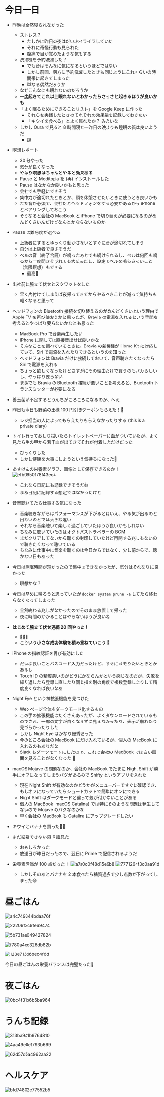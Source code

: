 # 今日一日
- 昨晩は全然寝られなかった
    - ストレス？
        - たしかに昨日の夜はだいぶイライラしていた
        - それに奇怪行動も見られた
        - 腹痛で目が覚めたような気もする
    - 洗濯機を予約洗濯した？
        - でも音はそんなに気になるというほどではない
        - しかし前回、朝方に予約洗濯したときも同じようにこれくらいの時間帯に起きてしまった
        - 単なる偶然だろうか
    - なぜこんなにも眠れないのだろうか
    - **一度起きてこれ以上眠れないとわかったらさっさと起きるほうが良いかも**
    - 「よく眠るためにできることリスト」を Google Keep に作った
        - それらを実践したときのそれぞれの効果量を記録しておきたい
        - 「キウイを食べる」とよく眠れたか？ みたいな
    - しかし Oura で見ると 8 時間寝た一昨日の晩よりも睡眠の質は良いようだ
        - 謎

- 瞑想レポート
    - 30 分やった
    - 気分が良くなった
    - **やはり瞑想はちゃんとやると効果ある**
    - Pause と Meditopia を (再) インストールした
    - Pause はなかなか良いかもと思った
    - 会社でも手軽にできそう
    - 集中力が途切れたときとか、頭を休憩させたいときに使うとき良いかも
    - ただ音が必須で、会社だとヘッドフォンをする必要があるから iPhone とペアリングしておこう
    - そうなると会社の MacBook と iPhone で切り替えが必要になるのがめんどくさいんだけどなんとかならないものか

- Pause は難易度が選べる
    - 上級者にするとゆっくり動かさないとすぐに音が途切れてしまう
    - 自分は上級者で良さそうだ
    - ベルの音（終了合図）が鳴ったあとでも続けられるし、ベルは何回も鳴るから一度聞きそびれても大丈夫だし、設定でベルを鳴らさないこと（無限瞑想）もできる
        - 最高🔔

- 出社前に腕立て伏せとスクワットをした
    - 早く片付けてしまえば夜帰ってきてからやるべきことが減って気持ちも軽くなると思って

- ヘッドフォンの Bluetooth 接続を切り替えるのがめんどくさいという理由で Apple TV を再び使おうかと思ったが、Bravia の電源を入れるという手間を考えるとやっぱり要らないかなとも思った
    - MacBook Pro で音楽再生したい
    - iPhone に関しては直接音出せば良いかな
    - そんなことを調べているときに、Bravia の新機種が Home Kit に対応していて、Siri で電源を入れたりできるというのを知った
    - ヘッドフォンは Bravia だけに接続しておいて、音声聴きたくなったら Siri で電源を入れる
    - ちょっと欲しくなったけどさすがにその理由だけで買うのもバカらしいし、やっぱり要らない
    - まあでも Bravia の Bluetooth 接続が悪いことを考えると、Bluetooth トランスミッターが必要になる

- 善玉菌が不足するとうんちがころころになるのか、へえ

- 昨日も今日も野菜の王様 100 円引きクーポンもらえた！🙏
    - レジ担当の人によってもらえたりもらえなかったりする
 (this is a private diary) 

- トイレ行っておしり拭いたらトイレットペーパーに血がついていたが、よく見たら手の甲から若干血が出てきてそれが付着しただけだった
    - びっくりした
    - しかし健康を大事にしようという気持ちになった🙏

- あすけんの栄養素グラフ、画像として保存できるのか！
![efb0650178f43ec4](/images/2019/11/efb0650178f43ec4.jpg)
    - これなら日記にも記録できそうだ👍
    - まあ日記に記録する想定ではなかったけど

- 音楽聴いてたら仕事する気になった
    - 音楽聴きながらはパフォーマンスが下がるとはいえ、やる気が出るのと出ないのとでは大きな違い
    - それなら音楽聴いて楽しく過ごしていたほうが良いかもしれない
    - ちなみに聴いていたのはオクトパストラベラーの BGM
    - まだクリアしてないから聴くの封印していたけど再開する兆しもないので聴きたくなって聴いている
    - ちなみに仕事中に音楽を聴くのは今日からではなく、少し前からで、聴かない日もあった

- 今日は睡眠時間が短かったので集中はできなかったが、気分はそれなりに良かった
    - 瞑想かな？

- 今日は早めに帰ろうと思っていたが `docker system prune -a` してたら終わらなくなってしまった
    - 全然終わる兆しがなかったのでそのまま放置して帰った
    - 夜に時間のかかることはやらないほうが良いね

- **はじめて腕立て伏せ連続 20 回やった！**
    - 🎉🎉🎉
    - **こういう小さな成功体験を積み重ねていこう 💪**

- iPhone の指紋認証を再び有効にした
    - だいぶ長いことパスコード入力だったけど、すぐにメモりたいときとかあるし
    - Touch ID の精度悪いのがどうにかならんかという感じなのだが、失敗を繰り返したら登録し直したり同じ指を別の角度で複数登録したりして精度良くなれば良いなあ

- Night Eye という神拡張機能を見つけた
    - Web ページ全体をダークモード化するもの
    - この手の拡張機能はたくさんあったが、よくダウンロードされているものでさえ、一部の文字が白くならずに見えなかったり、表示が崩れたり見づらかったりした
    - しかし Night Eye はかなり優秀だった
    - 今のところ会社の MacBook にだけ入れているが、個人の MacBook に入れるのもありだな
    - Slack もダークモードにしたので、これで会社の MacBook では白い画面を見ることがなくなった 👏

- macOS Mojave の問題なのか、会社の MacBook でたまに Night Shift が勝手にオフになってしまうバグがあるので Shifty というアプリを入れた
    - 現在 Night Shift が有効なのかどうかがメニューバーですぐに確認でき、もしオフになっていたらショートカットで簡単にオンにできる
    - Night Shift はダークモードと違って気が付かないことがある
    - 個人の MacBook (macOS Catalina) では特にそのような問題は発生してないので Mojave のバグなのかな
    - 早く会社の MacBook も Catalina にアップグレードしたい

- キウイとバナナを買った🥝🍌

- まだ結婚できない男 6 話見た
    - おもしろかった
    - 放送日が昨日だったので、翌日に Prime で配信されるようだ

- 栄養素評価が 100 点だった！
![a7a0c0f48d15e9b8](/images/2019/11/a7a0c0f48d15e9b8.png)
![7771264f3c0aa91d](/images/2019/11/7771264f3c0aa91d.jpg)
    - しかしそのあとバナナを 2 本食べたら糖質過多で少し点数が下がってしまった😅

# 昼ごはん
![a4c749344bdaa76f](/images/2019/11/a4c749344bdaa76f.jpg)

![22209f3c9fe69474](/images/2019/11/22209f3c9fe69474.jpg)

![5b731ae049427824](/images/2019/11/5b731ae049427824.jpg)

![f780a4ec326db82b](/images/2019/11/f780a4ec326db82b.jpg)

![123e713d6bec4f6d](/images/2019/11/123e713d6bec4f6d.jpg)

今日の昼ごはんの栄養バランスは完璧だった👏

# 夜ごはん
![0bc4f31b6b5ba964](/images/2019/11/0bc4f31b6b5ba964.jpg)

# うんち記録
![313ba941b9764810](/images/2019/11/313ba941b9764810.png)

![4aa49e0e1793b669](/images/2019/11/4aa49e0e1793b669.png)

![62d57d5a4962aa22](/images/2019/11/62d57d5a4962aa22.png)

# ヘルスケア
![bfd74802e77552b5](/images/2019/11/bfd74802e77552b5.png)
